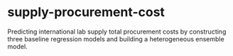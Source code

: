 # supply-procurement-cost
Predicting international lab supply total procurement costs by constructing three baseline regression models and building a heterogeneous ensemble model.
